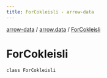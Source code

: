 ```yaml
---
title: ForCokleisli - arrow-data
---
```


[arrow-data](../index.html) / [arrow.data](index.html) / [ForCokleisli](./-for-cokleisli.html)

# ForCokleisli

`class ForCokleisli`